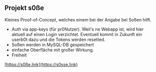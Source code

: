 ## Projekt s0ße

Kleines Proof-of-Concept, welches einem bei der Angabe bei Soßen hilft.

- Auth via app-keys (für pr0Nutzer).
  Weil's ne Webapp ist, wird hier aktuell auf einen Login verzichtet.
  Eventuell kommt in Zukunft ein userb0t dazu und die Tokens werden resetted.
- Soßen werden in MySQL-DB gespeichert
- einfache Oberfläche mit großer Wirkung.
- Freiheit

[https://s0ße.link](https://s0sse.link)

